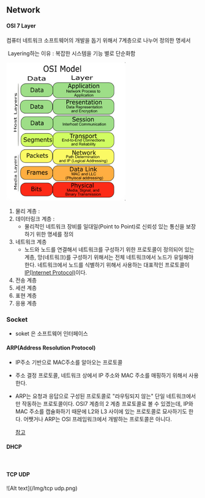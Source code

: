 ## Network

#### OSI 7 Layer

  컴퓨터 네트워크 소프트웨어의 개발을 돕기 위해서 7계층으로 나누어 정의한 명세서<br/>

​    Layering하는 이유 : 복잡한 시스템을 기능 별로 단순화함<br/>

![Alt text](/Img/osi7.png)

1. 물리 계층 : 
2. 데이터링크 계층 :
   - 물리적인 네트워크 장비를 일대일(Point to Point)로 신뢰성 있는 통신을 보장하기 위한 명세를 정의
3. 네트워크 계층
   - 노드와 노드를 연결해서 네트워크를 구성하기 위한 프로토콜이 정의되어 있는 계층,  망(네트워크)를 구성하기 위해서는 전체 네트워크에서 노드가 유일해야 한다. 네트워크에서 노드를 식별하기 위해서 사용하는 대표적인 프로토콜이 [IP(Internet Protocol)](https://www.joinc.co.kr/w/man/12/IP)이다.
4. 전송 계층
5. 세션 계층
6. 표현 계층
7. 응용 계층

### Socket

- soket 은 소프트웨어 인터페이스


#### ARP(Address Resolution Protocol)

- IP주소 기반으로 MAC주소를 알아오는 프로토콜
- 주소 결정 프로토콜, 네트워크 상에서 IP 주소와 MAC 주소를 매핑하기 위해서 사용한다.


- ARP는 요청과 응답으로 구성된 프로토콜로 "라우팅되지 않는" 단일 네트워크에서만 작동하는 프로토콜이다. OSI7 계층의 2 계층 프로토콜로 볼 수 있겠는데, IP와 MAC 주소를 캡슐화하기 때문에 L2와 L3 사이에 있는 프로토콜로 묘사하기도 한다. 어쨋거나 ARP는 OSI 프레임워크에서 개발하는 프로토콜은 아니다.

  [참고](https://www.joinc.co.kr/w/man/12/ARP)



#### DHCP

​	





#### TCP UDP

![Alt text](/Img/tcp udp.png)